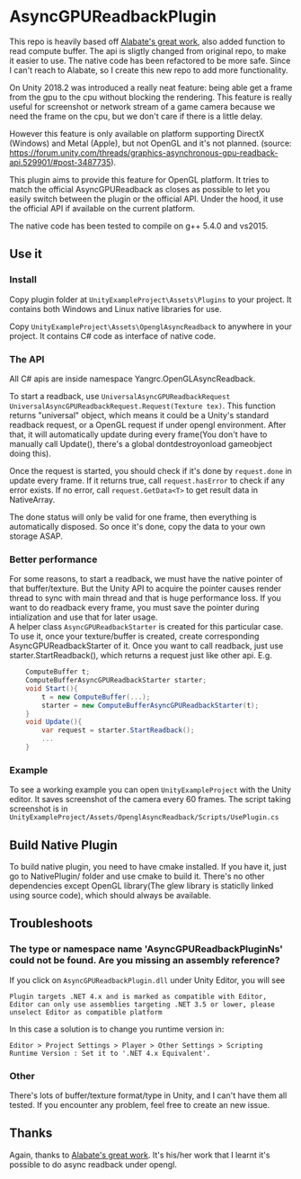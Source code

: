 
# AsyncGPUReadbackPlugin
This repo is heavily based off [Alabate's great work](https://github.com/Alabate/AsyncGPUReadbackPlugin), also added function to read compute buffer. The api is sligtly changed from original repo, to make it easier to use. The native code has been refactored to be more safe. Since I can't reach to Alabate, so I create this new repo to add more functionality.  

On Unity 2018.2 was introduced a really neat feature: being able get a frame from the gpu to the cpu without blocking the rendering. This feature is really useful for screenshot or network stream of a game camera because we need the frame on the cpu, but we don't care if there is a little delay.

However this feature is only available on platform supporting DirectX (Windows) and Metal (Apple), but not OpenGL and it's not planned. (source: https://forum.unity.com/threads/graphics-asynchronous-gpu-readback-api.529901/#post-3487735).

This plugin aims to provide this feature for OpenGL platform. It tries to match the official AsyncGPUReadback as closes as possible to let you easily switch between the plugin or the official API. Under the hood, it use the official API if available on the current platform.

The native code has been tested to compile on g++ 5.4.0 and vs2015.  

## Use it
### Install
Copy plugin folder at `UnityExampleProject\Assets\Plugins` to your project. It contains both Windows and Linux native libraries for use.

Copy `UnityExampleProject\Assets\OpenglAsyncReadback` to anywhere in your project. It contains C# code as interface of native code.

### The API
All C# apis are inside namespace Yangrc.OpenGLAsyncReadback.

To start a readback, use `UniversalAsyncGPUReadbackRequest UniversalAsyncGPUReadbackRequest.Request(Texture tex)`. This function returns "universal" object, which means it could be a Unity's standard readback request, or a OpenGL request if under opengl environment. After that, it will automatically update during every frame(You don't have to manually call Update(), there's a global dontdestroyonload gameobject doing this).

Once the request is started, you should check if it's done by `request.done` in update every frame. If it returns true, call `request.hasError` to check if any error exists. If no error, call `request.GetData<T>` to get result data in NativeArray<T>.

The done status will only be valid for one frame, then everything is automatically disposed. So once it's done, copy the data to your own storage ASAP.  

### Better performance
For some reasons, to start a readback, we must have the native pointer of that buffer/texture. But the Unity API to acquire the pointer causes render thread to sync with main thread and that is huge performance loss. If you want to do readback every frame, you must save the pointer during intialization and use that for later usage.  
A helper class `AsyncGPUReadbackStarter` is created for this particular case. To use it, once your texture/buffer is created, create corresponding AsyncGPUReadbackStarter of it. Once you want to call readback, just use starter.StartReadback(), which returns a request just like other api.  E.g.
```C#
    ComputeBuffer t;
    ComputeBufferAsyncGPUReadbackStarter starter;
    void Start(){
        t = new ComputeBuffer(...);
        starter = new ComputeBufferAsyncGPUReadbackStarter(t);
    }
    void Update(){
        var request = starter.StartReadback();
        ...
    }
```

### Example
To see a working example you can open `UnityExampleProject` with the Unity editor. It saves screenshot of the camera every 60 frames. The script taking screenshot is in `UnityExampleProject/Assets/OpenglAsyncReadback/Scripts/UsePlugin.cs`

## Build Native Plugin
To build native plugin, you need to have cmake installed. If you have it, just go to NativePlugin/ folder and use cmake to build it. There's no other dependencies except OpenGL library(The glew library is staticlly linked using source code), which should always be available.

## Troubleshoots

### The type or namespace name 'AsyncGPUReadbackPluginNs' could not be found. Are you missing an assembly reference?
If you click on `AsyncGPUReadbackPlugin.dll` under Unity Editor, you will see 

```
Plugin targets .NET 4.x and is marked as compatible with Editor, Editor can only use assemblies targeting .NET 3.5 or lower, please unselect Editor as compatible platform
```

In this case a solution is to change you runtime version in:

```
Editor > Project Settings > Player > Other Settings > Scripting Runtime Version : Set it to '.NET 4.x Equivalent'.
```

### Other  
There's lots of buffer/texture format/type in Unity, and I can't have them all tested. If you encounter any problem, feel free to create an new issue.

## Thanks
Again, thanks to [Alabate's great work](https://github.com/Alabate/AsyncGPUReadbackPlugin). It's his/her work that I learnt it's possible to do async readback under opengl.